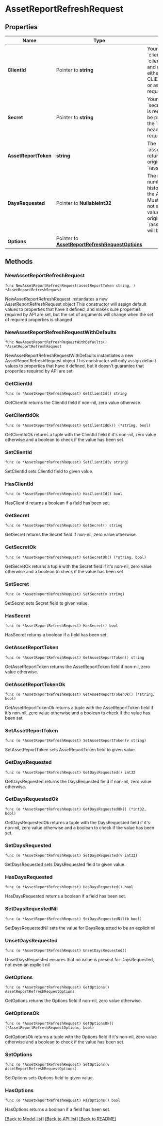 # AssetReportRefreshRequest

## Properties

Name | Type | Description | Notes
------------ | ------------- | ------------- | -------------
**ClientId** | Pointer to **string** | Your Plaid API &#x60;client_id&#x60;. The &#x60;client_id&#x60; is required and may be provided either in the &#x60;PLAID-CLIENT-ID&#x60; header or as part of a request body. | [optional] 
**Secret** | Pointer to **string** | Your Plaid API &#x60;secret&#x60;. The &#x60;secret&#x60; is required and may be provided either in the &#x60;PLAID-SECRET&#x60; header or as part of a request body. | [optional] 
**AssetReportToken** | **string** | The &#x60;asset_report_token&#x60; returned by the original call to &#x60;/asset_report/create&#x60; | 
**DaysRequested** | Pointer to **NullableInt32** | The maximum number of days of history to include in the Asset Report. Must be an integer. If not specified, the value from the original call to &#x60;/asset_report/create&#x60; will be used. | [optional] 
**Options** | Pointer to [**AssetReportRefreshRequestOptions**](AssetReportRefreshRequestOptions.md) |  | [optional] 

## Methods

### NewAssetReportRefreshRequest

`func NewAssetReportRefreshRequest(assetReportToken string, ) *AssetReportRefreshRequest`

NewAssetReportRefreshRequest instantiates a new AssetReportRefreshRequest object
This constructor will assign default values to properties that have it defined,
and makes sure properties required by API are set, but the set of arguments
will change when the set of required properties is changed

### NewAssetReportRefreshRequestWithDefaults

`func NewAssetReportRefreshRequestWithDefaults() *AssetReportRefreshRequest`

NewAssetReportRefreshRequestWithDefaults instantiates a new AssetReportRefreshRequest object
This constructor will only assign default values to properties that have it defined,
but it doesn't guarantee that properties required by API are set

### GetClientId

`func (o *AssetReportRefreshRequest) GetClientId() string`

GetClientId returns the ClientId field if non-nil, zero value otherwise.

### GetClientIdOk

`func (o *AssetReportRefreshRequest) GetClientIdOk() (*string, bool)`

GetClientIdOk returns a tuple with the ClientId field if it's non-nil, zero value otherwise
and a boolean to check if the value has been set.

### SetClientId

`func (o *AssetReportRefreshRequest) SetClientId(v string)`

SetClientId sets ClientId field to given value.

### HasClientId

`func (o *AssetReportRefreshRequest) HasClientId() bool`

HasClientId returns a boolean if a field has been set.

### GetSecret

`func (o *AssetReportRefreshRequest) GetSecret() string`

GetSecret returns the Secret field if non-nil, zero value otherwise.

### GetSecretOk

`func (o *AssetReportRefreshRequest) GetSecretOk() (*string, bool)`

GetSecretOk returns a tuple with the Secret field if it's non-nil, zero value otherwise
and a boolean to check if the value has been set.

### SetSecret

`func (o *AssetReportRefreshRequest) SetSecret(v string)`

SetSecret sets Secret field to given value.

### HasSecret

`func (o *AssetReportRefreshRequest) HasSecret() bool`

HasSecret returns a boolean if a field has been set.

### GetAssetReportToken

`func (o *AssetReportRefreshRequest) GetAssetReportToken() string`

GetAssetReportToken returns the AssetReportToken field if non-nil, zero value otherwise.

### GetAssetReportTokenOk

`func (o *AssetReportRefreshRequest) GetAssetReportTokenOk() (*string, bool)`

GetAssetReportTokenOk returns a tuple with the AssetReportToken field if it's non-nil, zero value otherwise
and a boolean to check if the value has been set.

### SetAssetReportToken

`func (o *AssetReportRefreshRequest) SetAssetReportToken(v string)`

SetAssetReportToken sets AssetReportToken field to given value.


### GetDaysRequested

`func (o *AssetReportRefreshRequest) GetDaysRequested() int32`

GetDaysRequested returns the DaysRequested field if non-nil, zero value otherwise.

### GetDaysRequestedOk

`func (o *AssetReportRefreshRequest) GetDaysRequestedOk() (*int32, bool)`

GetDaysRequestedOk returns a tuple with the DaysRequested field if it's non-nil, zero value otherwise
and a boolean to check if the value has been set.

### SetDaysRequested

`func (o *AssetReportRefreshRequest) SetDaysRequested(v int32)`

SetDaysRequested sets DaysRequested field to given value.

### HasDaysRequested

`func (o *AssetReportRefreshRequest) HasDaysRequested() bool`

HasDaysRequested returns a boolean if a field has been set.

### SetDaysRequestedNil

`func (o *AssetReportRefreshRequest) SetDaysRequestedNil(b bool)`

 SetDaysRequestedNil sets the value for DaysRequested to be an explicit nil

### UnsetDaysRequested
`func (o *AssetReportRefreshRequest) UnsetDaysRequested()`

UnsetDaysRequested ensures that no value is present for DaysRequested, not even an explicit nil
### GetOptions

`func (o *AssetReportRefreshRequest) GetOptions() AssetReportRefreshRequestOptions`

GetOptions returns the Options field if non-nil, zero value otherwise.

### GetOptionsOk

`func (o *AssetReportRefreshRequest) GetOptionsOk() (*AssetReportRefreshRequestOptions, bool)`

GetOptionsOk returns a tuple with the Options field if it's non-nil, zero value otherwise
and a boolean to check if the value has been set.

### SetOptions

`func (o *AssetReportRefreshRequest) SetOptions(v AssetReportRefreshRequestOptions)`

SetOptions sets Options field to given value.

### HasOptions

`func (o *AssetReportRefreshRequest) HasOptions() bool`

HasOptions returns a boolean if a field has been set.


[[Back to Model list]](../README.md#documentation-for-models) [[Back to API list]](../README.md#documentation-for-api-endpoints) [[Back to README]](../README.md)


